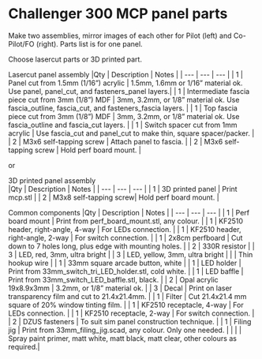 # Challenger 300 MCP panel parts		

Make two assemblies, mirror images of each other for Pilot (left) and Co-Pilot/FO (right). Parts list is for one panel.

Choose lasercut parts or 3D printed part.

Lasercut panel assembly
|Qty | Description | Notes |
| --- | --- | --- |
| 1	| Panel cut from 1.5mm (1/16”) acrylic | 1.5mm, 1.6mm or 1/16” material ok. Use panel, panel_cut, and fasteners_panel layers.|
| 1	| Intermediate fascia piece cut from 3mm (1/8”) MDF | 3mm, 3.2mm, or 1/8” material ok. Use fascia_outline, fascia_cut, and fasteners_fascia layers. |
| 1 | Top fascia piece cut from 3mm (1/8”) MDF | 3mm, 3.2mm, or 1/8” material ok. Use fascia_outline and fascia_cut layers. |
| 1 | Switch spacer cut from 1mm acrylic | Use fascia_cut and panel_cut to make thin, square spacer/packer. |
| 2 | M3x6 self-tapping screw | Attach panel to fascia. |
| 2 | M3x6 self-tapping screw | Hold perf board mount. |

or

3D printed panel assembly		
|Qty | Description | Notes |
| --- | --- | --- |
| 1 | 3D printed panel | Print mcp.stl |
| 2 | M3x8 self-tapping screw| Hold perf board mount. |


Common components
|Qty | Description | Notes |
| --- | --- | --- |
| 1 | Perf board mount | Print from perf_board_mount.stl, any colour. |
| 1 | KF2510 header, right-angle, 4-way | For LEDs connection. |
| 1 | KF2510 header, right-angle, 2-way | For switch connection. |
| 1 | 2x8cm perfboard | Cut down to 7 holes long, plus edge with mounting holes. |
| 2 | 330R resistor |
| 3 | LED, red, 3mm, ultra bright |
| 3 | LED, yellow, 3mm, ultra bright |
| | Thin hookup wire |
| 1 | 33mm square arcade button, white |
| 1 | LED holder | Print from 33mm_switch_tri_LED_holder.stl, cold white. |
| 1 | LED baffle | Print from 33mm_switch_LED_baffle.stl, black. |
| 2 | Opal acrylic 19x8.9x3mm | 3.2mm, or 1/8” material ok. |
| 3 | Decal | Print on laser transparency film and cut to 21.4x21.4mm. |
| 1 | Filter | Cut 21.4x21.4 mm square of 20% window tinting film. |
| 1	| KF2510 receptacle, 4-way | For LEDs connection. |
| 1 | KF2510 receptacle, 2-way | For switch connection. |
| 2 | DZUS fasteners | To suit sim panel construction technique. |
| 1 | Filing jig | Print from 33mm_filing_jig.scad, any colour. Only one needed. |
| | | Spray paint	primer, matt white, matt black, matt clear, other colours as required.|

